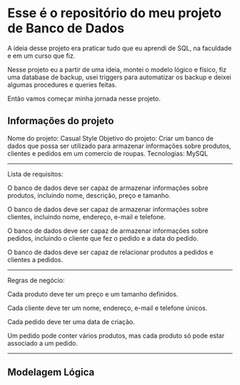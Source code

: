 <h1>Esse é o repositório do meu projeto de Banco de Dados</h1>
A ideia desse projeto era praticar tudo que eu aprendi de SQL, na faculdade e em um curso que fiz.

Nesse projeto eu a partir de uma ideia, montei o modelo lógico e físico, fiz uma database de backup, usei triggers para automatizar os backup e deixei algumas procedures e queries feitas.

Então vamos começar minha jornada nesse projeto.

<h2>Informações do projeto</h2>
Nome do projeto: Casual Style
Objetivo do projeto: Criar um banco de dados que possa ser utilizado para armazenar informações sobre produtos, clientes e pedidos em um comercio de roupas.
Tecnologias: MySQL
<hr/>
Lista de requisitos:

O banco de dados deve ser capaz de armazenar informações sobre produtos, 
incluindo nome, descrição, preço e tamanho.

O banco de dados deve ser capaz de armazenar informações sobre clientes, 
incluindo nome, endereço, e-mail e telefone.

O banco de dados deve ser capaz de armazenar informações sobre pedidos, 
incluindo o cliente que fez o pedido e a data do pedido.

O banco de dados deve ser capaz de relacionar produtos a pedidos e clientes 
a pedidos.
<hr/>
Regras de negócio:

Cada produto deve ter um preço e um tamanho definidos.

Cada cliente deve ter um nome, endereço, e-mail e telefone únicos.

Cada pedido deve ter uma data de criação.

Um pedido pode conter vários produtos, mas cada produto só pode estar 
associado a um pedido.
<hr/>


<h2>Modelagem Lógica</h2>